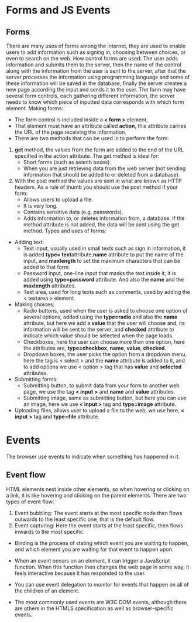 #  Forms and JS Events
## Forms
There are many uses of forms among the internet, they are used to enable users to add information such as signing in, choosing between choices, or even to search on the web.
How control forms are used:
The user adds information and submits them to the server, then the name of the control along with the information from the user is sent to the server, after that the server processes the information using programming language and some of these information will be saved in the database, finally the server creates a new page according the input and sends it to the user.
The form may have several form controls, each gathering different information, the server needs to know which piece of inputted data corresponds with which form element.
Making forms:
* The form control is included inside a **< form >** element, 
* That element must have an attribute called **action**, this attribute carries the URL of the page receiving the information.
* There are two methods that can be used in to perform the form:
1. **get** method, the values from the form are added to the end of the URL specified in the action attribute. The get method is ideal for:
    * Short forms (such as search boxes). 
    * When you are just retrieving data from the web server (not sending information that should be added to or deleted from a database).
2. With the post method the values are sent in what are known as HTTP headers. As a rule of thumb you should use the post method if your form:
    * Allows users to upload a file.
    * It is very long.
    * Contains sensitive data (e.g. passwords).
    * Adds information to, or deletes information from, a database.
If the method attribute is not added, the data will be sent using the get method.
Types and uses of forms:
* Adding text:
    * Text input, usually used in small texts such as sign in information, it is added **type= text**attribute,**name** attribute to put the name of the input, and **maxlength** to set the maximum characters that can be added to that form.
    * Password input, one-line input that masks the text inside it, it is added using **type=password** attribute. And also the **name** and the **maxlength** attributes. 
    * Text area, used for long texts such as comments, used by adding the < textarea > element.
* Making choices:
    * Radio buttons, used when the user is asked to choose one option of several options, added using the **type=radio** and also the **name** attribute, but here we add a **value** that the user will choose and, its information will be sent to the server, and **checked** attribute to indicate which value should be selected when the page loads. 
    * Checkboxes, here the user can choose more than one option, here the attributes are, **type=checkbox**, **name**, **value**, **checked**.
    * Dropdown boxes, the user picks the option from a dropdown menu, here the tag is < select > and the **name** attribute is added to it, and to add options we use < option > tag that has **value** and **selected** attributes.
* Submitting forms: 
    * Submitting button, to submit data from your form to another web page, we use the tag **< input >** and **name** and **value** attributes.
    * Submitting image, same as submitting button, but here you can use an image, here we use **< input >** tag and **type=image** attribute.
* Uploading files, allows user to upload a file to the web, we use here, **< input >** tag and **type=file** attribute.
# Events
The browser use events to indicate when something has happened in it.
## Event flow
HTML elements nest inside other elements, so when hovering or clicking on a link, it is like hovering and clicking on the parent elements.
There are two types of event flow:
1. Event bubbling:
The event starts at the most specific node then flows outwards to the least specific one, that is the default flow.
2. Event capturing:
Here the event starts at the least specific, then flows inwards to the most specific.
 
* Binding is the process of stating which event you are waiting to happen, and which element you are waiting for that event to happen upon.

* When an event occurs on an element, it can trigger a JavaScript function. When this function then changes the web page in some way, it feels interactive because it has responded to the user.

* You can use event delegation to monitor for events that happen on all of the children of an element.

* The most commonly used events are W3C DOM events, although there are others in the HTMLS specification as well as browser-specific events.
